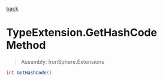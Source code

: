 ﻿

[back](/IronSphere.Extensions/types/TypeExtension)

# TypeExtension.GetHashCode Method

> Assembly: IronSphere.Extensions

```csharp
int GetHashCode()
```



 